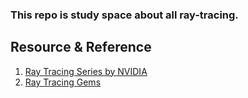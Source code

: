 ### This repo is study space about all ray-tracing.


## Resource & Reference
1. [Ray Tracing Series by NVIDIA](https://www.youtube.com/watch?v=gBPNO6ruevk&list=PL5B692fm6--sgm8Uiava0IIvUojjFOCSR&index=1&ab_channel=NVIDIADeveloper)
2. [Ray Tracing Gems](https://www.amazon.com/Ray-Tracing-Gems-High-Quality-Real-Time-ebook/dp/B07P5QV1Z5/ref=sr_1_6?crid=C2F6GXCAHDRQ&keywords=ray+tracing&qid=1662341036&sprefix=ray+traci%2Caps%2C333&sr=8-6)
